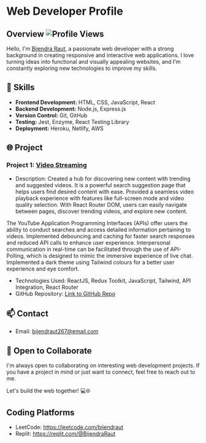 # Web Developer Profile  

<!--![Profile Banner](https://avatars.githubusercontent.com/u/61984063?v=4)-->

## Overview ![Profile Views](https://komarev.com/ghpvc/?username=BijendraRaut&color=brightgreen&style=for-the-badge)





Hello, I'm [Bijendra Raut](https://github.com/BijendraRaut), a passionate web developer with a strong background in creating responsive and interactive web applications. I love turning ideas into functional and visually appealing websites, and I'm constantly exploring new technologies to improve my skills.

## 🔧 Skills

- **Frontend Development:** HTML, CSS, JavaScript, React
- **Backend Development:** Node.js, Express.js
- **Version Control:** Git, GitHub
- **Testing:** Jest, Enzyme, React Testing Library
- **Deployment:** Heroku, Netlify, AWS

## 🌐 Project

### Project 1: [Video Streaming](https://video-sphere-bijendraut.netlify.app/)

- Description:
Created a hub for discovering new content with trending and suggested videos.
It is a powerful search suggestion page that helps users find desired content with ease.
Provided a seamless video playback experience with features like full-screen mode and video quality selection.
With React Router DOM, users can easily navigate between pages, discover trending videos, and explore new content.

The YouTube Application Programming Interfaces (APIs) offer users the ability to conduct searches and access detailed information pertaining to videos.
Implemented debouncing and caching for faster search responses and reduced API calls to enhance user experience.
Interpersonal communication in real-time can be facilitated through the use of API-Polling, which is designed to mimic the immersive experience of live chat.
Implemented a dark theme using Tailwind colours for a better user experience and eye comfort.
- Technologies Used: ReactJS, Redux Toolkit, JavaScript, Tailwind, API Integration, React Router
- GitHub Repository: [Link to GitHub Repo](https://github.com/BijendraRaut/Dev-Youtube)

<!--![Project 1 Screenshot](https://your-image-url.com/project1-screenshot.png)-->

<!--
## 📚 Blog

I occasionally write about web development and technology on my blog. Check out some of my recent posts:

- [Title of Blog Post 1](https://blog-url.com/post-1)
- [Title of Blog Post 2](https://blog-url.com/post-2)
-->
## 📫 Contact
- Email: bijendraut267@email.com

## 🌱 Open to Collaborate

I'm always open to collaborating on interesting web development projects. If you have a project in mind or just want to connect, feel free to reach out to me.

Let's build the web together! 💻🌐
## Coding Platforms
- LeetCode: https://leetcode.com/bijendraut
- Replit: https://replit.com/@BijendraRaut

